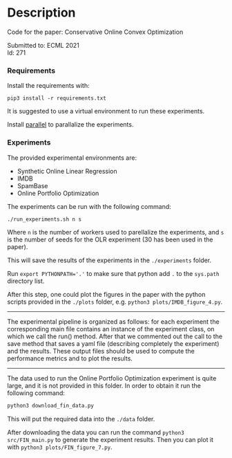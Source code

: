# Description

Code for the paper: Conservative Online Convex Optimization

Submitted to: ECML 2021  
Id: 271

### Requirements
 Install the requirements with:

 ```
 pip3 install -r requirements.txt
 ```

It is suggested to use a virtual environment to run these experiments.

Install [parallel](https://www.gnu.org/software/parallel/) to parallalize the experiments.

### Experiments

The provided experimental environments are: 

* Synthetic Online Linear Regression
* IMDB
* SpamBase
* Online Portfolio Optimization

The experiments can be run with the following command:

```bash
./run_experiments.sh n s
```

Where `n` is the number of workers used to parellalize the experiments, and `s` is the number of seeds for the OLR experiment (30 has been used in the paper).

This will save the results of the experiments in the `./experiments` folder.

Run `export PYTHONPATH='.'` to make sure that python add `.` to the `sys.path` directory list.

After this step, one could plot the figures in the paper with the python scripts provided in the `./plots` folder, e.g. `python3 plots/IMDB_figure_4.py`.

---

The experimental pipeline is organized as follows: for each experiment the corresponding main file contains an instance of the experiment class, on which we call the run() method. After that we commented out the call to the save method that saves a yaml file (describing completely the experiment) and the results.
These output files should be used to compute the performance metrics and to plot the results.

---

The data used to run the Online Portfolio Optimization experiment is quite large, and it is not provided in this folder. In order to obtain it run the following command:

```bash
python3 download_fin_data.py
```

This will put the required data into the `./data` folder.

After downloading the data you can run the command `python3 src/FIN_main.py` to generate the experiment results. Then you can plot it with `python3 plots/FIN_figure_7.py`.

